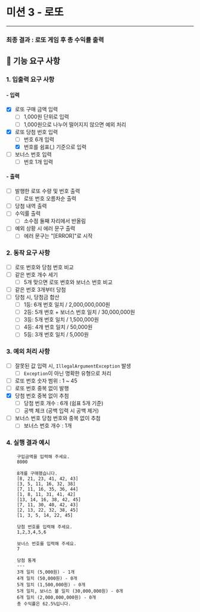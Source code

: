 # 미션 3 - 로또

---

### 최종 결과 : 로또 게임 후 총 수익률 출력

## 🚀 기능 요구 사항

### 1. 입출력 요구 사항

#### - 입력
- [x] 로또 구매 금액 입력
  - [ ] 1,000원 단위로 입력
  - [ ] 1,000원으로 나누어 떨어지지 않으면 예외 처리
- [x] 로또 당첨 번호 입력
  - [ ] 번호 6개 입력 
  - [x] 번호를 쉼표(,) 기준으로 입력
- [ ] 보너스 번호 입력
  - [ ] 번호 1개 입력

#### - 출력
-[ ] 발행한 로또 수량 및 번호 출력
  - [ ] 로또 번호 오름차순 출력
- [ ] 당첨 내역 출력
- [ ] 수익률 출력
  - [ ] 소수점 둘째 자리에서 반올림
- [ ] 예외 상황 시 에러 문구 출력
  - [ ] 에러 문구는 "[ERROR]"로 시작

### 2. 동작 요구 사항
- [ ] 로또 번호와 당첨 번호 비교
- [ ] 같은 번호 개수 세기
  - [ ] 5개 맞으면 로또 번호와 보너스 번호 비교
- [ ] 같은 번호 3개부터 당첨
- [ ] 당첨 시, 당첨금 합산
  - [ ] 1등: 6개 번호 일치 / 2,000,000,000원
  - [ ] 2등: 5개 번호 + 보너스 번호 일치 / 30,000,000원
  - [ ] 3등: 5개 번호 일치 / 1,500,000원
  - [ ] 4등: 4개 번호 일치 / 50,000원
  - [ ] 5등: 3개 번호 일치 / 5,000원 

### 3. 예외 처리 사항
- [ ] 잘못된 값 입력 시, `IllegalArgumentException` 발생
  - [ ] `Exception`이 아닌 명확한 유형으로 처리
- [ ] 로또 번호 숫자 범위 : 1 ~ 45
- [ ] 로또 번호 중복 없이 발행
- [x] 당첨 번호 중복 없이 추첨
  - [ ] 당첨 번호 개수 : 6개 (쉽표 5개 기준)
  - [ ] 공백 체크 (공백 입력 시 공백 제거)
- [ ] 보너스 번호 당첨 번호와 중복 없이 추첨
  - [ ] 보너스 번호 개수 : 1개
  
### 4. 실행 결과 예시
        구입금액을 입력해 주세요.
        8000

        8개를 구매했습니다.
        [8, 21, 23, 41, 42, 43]
        [3, 5, 11, 16, 32, 38]
        [7, 11, 16, 35, 36, 44]
        [1, 8, 11, 31, 41, 42]
        [13, 14, 16, 38, 42, 45]
        [7, 11, 30, 40, 42, 43]
        [2, 13, 22, 32, 38, 45]
        [1, 3, 5, 14, 22, 45]

        당첨 번호를 입력해 주세요.
        1,2,3,4,5,6

        보너스 번호를 입력해 주세요.
        7
        
        당첨 통계
        ---
        3개 일치 (5,000원) - 1개
        4개 일치 (50,000원) - 0개
        5개 일치 (1,500,000원) - 0개
        5개 일치, 보너스 볼 일치 (30,000,000원) - 0개
        6개 일치 (2,000,000,000원) - 0개
        총 수익률은 62.5%입니다.